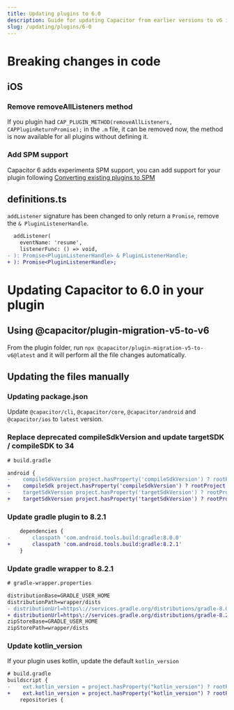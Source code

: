 ```yaml
---
title: Updating plugins to 6.0
description: Guide for updating Capacitor from earlier versions to v6 in your plugin
slug: /updating/plugins/6-0
---
```


# Breaking changes in code

## iOS

### Remove removeAllListeners method

If you plugin had `CAP_PLUGIN_METHOD(removeAllListeners, CAPPluginReturnPromise);` in the `.m` file, it can be removed now, the method is now available for all plugins without defining it.

### Add SPM support

Capacitor 6 adds experimenta SPM support, you can add support for your plugin following [Converting existing plugins to SPM](https://capacitorjs.com/docs/next/ios/spm#converting-existing-plugins-to-spm)

## definitions.ts

`addListener` signature has been changed to only return a `Promise`, remove the `& PluginListenerHandle`.

```diff
  addListener(
    eventName: 'resume',
    listenerFunc: () => void,
- ): Promise<PluginListenerHandle> & PluginListenerHandle;
+ ): Promise<PluginListenerHandle>;
```

# Updating Capacitor to 6.0 in your plugin

## Using @capacitor/plugin-migration-v5-to-v6

From the plugin folder, run `npx @capacitor/plugin-migration-v5-to-v6@latest` and it will perform all the file changes automatically.

## Updating the files manually

### Updating package.json

Update `@capacitor/cli`, `@capacitor/core`, `@capacitor/android` and `@capacitor/ios` to `latest` version.


### Replace deprecated compileSdkVersion and update targetSDK / compileSDK to 34

```diff
# build.gradle

android {
-    compileSdkVersion project.hasProperty('compileSdkVersion') ? rootProject.ext.compileSdkVersion : 33
+    compileSdk project.hasProperty('compileSdkVersion') ? rootProject.ext.compileSdkVersion : 34
-    targetSdkVersion project.hasProperty('targetSdkVersion') ? rootProject.ext.targetSdkVersion : 33
+    targetSdkVersion project.hasProperty('targetSdkVersion') ? rootProject.ext.targetSdkVersion : 34
```

### Update gradle plugin to 8.2.1

```diff
    dependencies {
-       classpath 'com.android.tools.build:gradle:8.0.0'
+       classpath 'com.android.tools.build:gradle:8.2.1'
    }
```

### Update gradle wrapper to 8.2.1

```diff
# gradle-wrapper.properties

distributionBase=GRADLE_USER_HOME
distributionPath=wrapper/dists
- distributionUrl=https\://services.gradle.org/distributions/gradle-8.0.2-all.zip
+ distributionUrl=https\://services.gradle.org/distributions/gradle-8.2.1-all.zip
zipStoreBase=GRADLE_USER_HOME
zipStorePath=wrapper/dists
```

### Update kotlin_version

If your plugin uses kotlin, update the default `kotlin_version`

```diff
# build.gradle
buildscript {
-    ext.kotlin_version = project.hasProperty("kotlin_version") ? rootProject.ext.kotlin_version : '1.8.20'
+    ext.kotlin_version = project.hasProperty("kotlin_version") ? rootProject.ext.kotlin_version : '1.9.10'
    repositories {
```